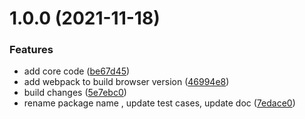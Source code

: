 # 1.0.0 (2021-11-18)


### Features

* add core code ([be67d45](https://github.com/hsycc/poly-jsbridge-brigde/commit/be67d452dc3c3043cfbeda01fdf4c15924ae1053))
* add webpack to build browser version ([46994e8](https://github.com/hsycc/poly-jsbridge-brigde/commit/46994e8262852216cc0a08cb849773c23329d43f))
* build changes ([5e7ebc0](https://github.com/hsycc/poly-jsbridge-brigde/commit/5e7ebc0e59913071d9480e76c545d9b7237503b8))
* rename package name , update  test cases, update doc ([7edace0](https://github.com/hsycc/poly-jsbridge-brigde/commit/7edace0df04a06fc89f208973d5c12ea85946255))



